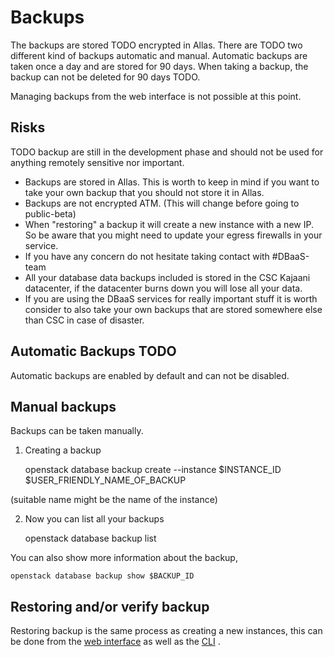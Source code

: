# Backups

The backups are stored TODO encrypted in Allas. There are TODO two different kind of backups automatic and manual. Automatic backups are taken once a day and are stored for 90 days. When taking a backup, the backup can not be deleted for 90 days TODO.

Managing backups from the web interface is not possible at this point.

## Risks

TODO backup are still in the development phase and should not be used for anything remotely sensitive nor important.

* Backups are stored in Allas. This is worth to keep in mind if you want to take your own backup that you should not store it in Allas.
* Backups are not encrypted ATM. (This will change before going to public-beta)
* When "restoring" a backup it will create a new instance with a new IP. So be aware that you might need to update your egress firewalls in your service.
* If you have any concern do not hesitate taking contact with \#DBaaS-team
* All your database data backups included is stored in the CSC Kajaani datacenter, if the datacenter burns down you will lose all your data.
* If you are using the DBaaS services for really important stuff it is worth consider to also take your own backups that are stored somewhere else than CSC in case of disaster.

## Automatic Backups TODO

Automatic backups are enabled by default and can not be disabled.

## Manual backups

Backups can be taken manually. 

1. Creating a backup

    openstack database backup create --instance $INSTANCE_ID $USER_FRIENDLY_NAME_OF_BACKUP

(suitable name might be the name of the instance)

2. Now you can list all your backups

     openstack database backup list

You can also show more information about the backup,

    openstack database backup show $BACKUP_ID

## Restoring and/or verify backup

Restoring backup is the same process as creating a new instances, this can be done from the [web interface](web-interface.md) as well as the [CLI](cli.md) .

